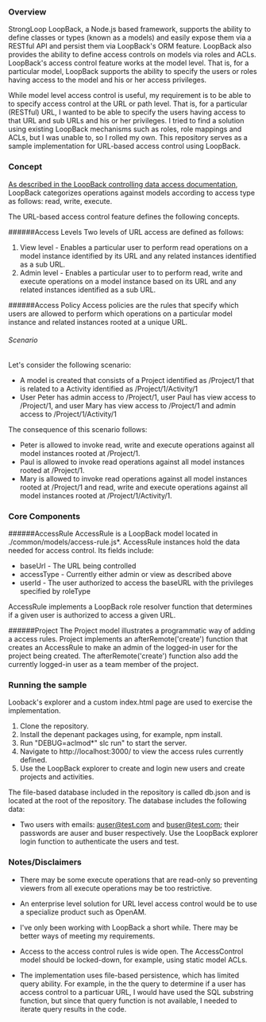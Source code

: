 ### Overview
StrongLoop LoopBack, a Node.js based framework, supports the ability
to define classes or types (known as a models) and easily expose them
via a RESTful API and persist them via LoopBack's ORM feature.  LoopBack also 
provides the ability to define access controls on models
via roles and ACLs.  LoopBack's access control feature works at the model level.
That is, for a particular model, LoopBack supports the ability
to specify the users or roles having access to the model
and his or her access privileges.   

While model level access control is useful, my requirement
is to be able to to specify access control at the URL or path level.  That is,
for a particular (RESTful) URL, I wanted to be able to specify the users
having access to that URL and sub URLs and his or her privileges.  I tried to find
a solution using existing LoopBack mechanisms such as roles, role mappings and ACLs,
but I was unable to, so I rolled my own.
This repository serves as a sample implementation for URL-based
access control using LoopBack.  

### Concept
[As described in the LoopBack controlling data access documentation](http://docs.strongloop.com/display/public/LB/Controlling+data+access),
LoopBack categorizes operations against models according to 
access type as follows: read, write, execute. 

The URL-based access control feature defines the following concepts.

######Access Levels
Two levels of URL access are defined as follows:

1. View level - Enables a particular user to perform read operations on a model
instance identified by its URL and any related instances identified as a sub URL.
2. Admin level - Enables a particular user to to perform read, write and execute operations
on a model instance based on its URL and any related instances identified as a sub URL.

######Access Policy
Access policies are the rules that specify which users are allowed to
perform which operations on a particular model instance and related instances rooted
at a unique URL.


###### Scenario
Let's consider the following scenario:
* A model is created that consists of a Project identified as /Project/1 that is related to a Activity identified as /Project/1/Activity/1
* User Peter has admin access to /Project/1, user Paul has view access to /Project/1, and user Mary has view access to /Project/1 and admin access to /Project/1/Activity/1
 
The consequence of this scenario follows:

* Peter is allowed to invoke read, write and execute operations against all model instances rooted at /Project/1.  
* Paul is allowed to invoke read operations against all model instances rooted at /Project/1. 
* Mary is allowed to invoke read operations against all model instances rooted at /Project/1 and read, write and execute operations against all model instances rooted at /Project/1/Activity/1.

### Core Components

######AccessRule
AccessRule is a LoopBack model located in ./common/models/access-rule.js*. AccessRule instances hold the data needed for access control.  Its fields include:
* baseUrl - The URL being controlled
* accessType - Currently either admin or view as described above
* userId - The user authorized to access the baseURL with the privileges specified by roleType
 
AccessRule implements a LoopBack role resolver function that determines if a given user is authorized to access a given URL.  

######Project
The Project model illustrates a programmatic way of adding a access rules. Project implements an afterRemote('create') function that creates an AccessRule to make an admin of the logged-in user for the project being created. The afterRemote('create') function also add the currently logged-in user as a team member of the project.

### Running the sample
Looback's explorer and a custom index.html page are used to exercise the implementation.

1. Clone the repository.
2. Install the depenant packages using, for example, npm install.
2. Run "DEBUG=aclmod*" slc run" to start the server.
3. Navigate to http://localhost:3000/ to view the access rules currently defined.
4. Use the LoopBack explorer to create and login new users and create projects and activities.

The file-based database included in the repository is called db.json and is located at the root of the repository.  The database includes the following data:
* Two users with emails: auser@test.com and buser@test.com; their passwords are auser and buser respectively.  Use the LoopBack explorer login function to authenticate the users and test.

### Notes/Disclaimers
* There may be some execute operations that are read-only so preventing viewers from all execute operations may be too restrictive.

* An enterprise level solution for URL level access control
would be to use a specialize product such as OpenAM.

* I've only been working with LoopBack a short while. There may
be better ways of meeting my requirements.

* Access to the access control rules is wide open.  The AccessControl model should be locked-down, for example, using static model ACLs.

* The implementation uses file-based persistence, which has limited query ability.  For example, in the the query to determine if a user has access control to a particuar URL, I would have used the SQL substring function, but since that query function is not available, I needed to iterate query results in the code.


